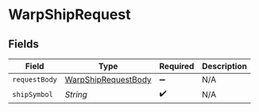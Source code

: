 # WarpShipRequest


## Fields

| Field                                                                 | Type                                                                  | Required                                                              | Description                                                           |
| --------------------------------------------------------------------- | --------------------------------------------------------------------- | --------------------------------------------------------------------- | --------------------------------------------------------------------- |
| `requestBody`                                                         | [WarpShipRequestBody](../../models/operations/WarpShipRequestBody.md) | :heavy_minus_sign:                                                    | N/A                                                                   |
| `shipSymbol`                                                          | *String*                                                              | :heavy_check_mark:                                                    | N/A                                                                   |